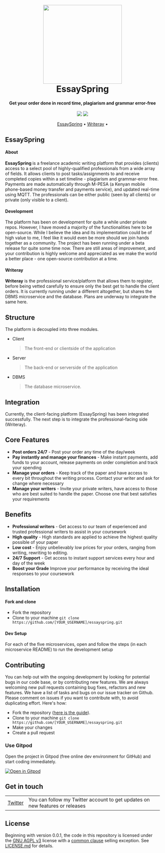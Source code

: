 <h1 align="center">
  <br>
  <a href="https://essayspring.com" target="_blank"><img src="https://raw.githubusercontent.com/shadrqen/essayspring/main/client/static/icon.png" height="256px" width="256px"></a>
  <br>
  EssaySpring
  <br>
</h1>

<h4 align="center">Get your order done in record time, plagiarism and grammar error-free</h4>

<p align="center">
<a href="https://github.com/shadrqen/essayspring/actions" target="_blank" rel="noopener noreferrer"><img src="https://github.com/shadrqen/essayspring/actions/workflows/ci.yml/badge.svg?branch=main" ></a>
<a href="https://github.com/shadrqen/essayspring/actions" target="_blank" rel="noopener noreferrer"><img src="https://github.com/shadrqen/essayspring/actions/workflows/docker-publish-latest.yml/badge.svg?branch=main" ></a>
</p>

<p align="center">
<a href="https://essayspring.com" target="_blank" rel="noopener noreferrer">EssaySpring</a> •
<a href="https://writeray.com" target="_blank" rel="noopener noreferrer">Writeray</a> •
</p>


## EssaySpring
#### About
<b> EssaySpring </b> is a freelance academic writing platform that provides (clients) access to a select pool of highly-qualified professionals from a wide array of fields.
It allows clients to post tasks/assignments to and receive completed copies within a set timeline - plagiarism and grammar-error free. Payments are made automatically through M-PESA
(a Kenyan mobile phone-based money transfer and payments service), and updated real-time using MQTT. The professionals can be either public (seen by all clients) or private (only visible
to a client).

#### Development
The platform has been on development for quite a while under private repos. However, I have moved a majority of the functionalities here to be open-source.
While I believe the idea and its implementation could be of high value to me, I feel like it would even be more should we join hands together as a community.
The project has been running under a beta release for quite some time now. There are still areas of improvement, and your contribution is highly welcome and appreciated as we make the 
world a better place - one open-source contribution at a time.

#### Writeray
<b>Writeray</b> is the professional service/platform that allows them to register, before being vetted carefully to ensure only the best get to handle the client orders.
It is currently running under a different altogether, but shares the DBMS microservice and the database. Plans are underway to integrate the same here.

## Structure
The platform is decoupled into three modules.
- Client
  > The front-end or clientside of the application
- Server
  > The back-end or serverside of the application
- DBMS
  > The database microservice.

## Integration
Currently, the client-facing platform (EssaySpring) has been integrated successfully. The next step is to integrate the professional-facing side (Writeray).

## Core Features
- **Post orders 24/7** - Post your order any time of the day/week
- **Pay instantly and manage your finances** - Make instant payments, add funds to your account, release payments on order completion and track your spending
- **Manage your orders** - Keep track of the paper and have access to every bit throughout the writing process. Contact your writer and ask for change where necessary
- **Manage your writers** - Invite your private writers, have access to those who are best suited to handle the paper. Choose one that best satisfies your requirements

## Benefits
- **Professional writers** - Get access to our team of experienced and trusted professional writers to assist in your coursework
- **High quality** - High standards are applied to achieve the highest quality possible of your paper
- **Low cost** - Enjoy unbelievably low prices for your orders, ranging from writing, rewriting to editing.
- **24/7 Support** - Get access to instant support services every hour and day of the week
- **Boost your Grade** Improve your performance by receiving the ideal responses to your coursework

Installation
------------

#### Fork and clone

- Fork the repository
- Clone to your machine
```git clone https://github.com/[YOUR_USERNAME]/essayspring.git```

#### Dev Setup
For each of the five microservices, open and follow the steps (in each microservice README) to run the development setup


## Contributing

You can help out with the ongoing development by looking for potential bugs in our code base, or by contributing new features. We are always welcoming new pull requests containing bug fixes, refactors and new features. We have a list of tasks and bugs on our issue tracker on Github. Please comment on issues if you want to contribute with, to avoid duplicating effort.
Here's how:
- Fork the repository ([here is the guide](https://help.github.com/articles/fork-a-repo/)). 
- Clone to your machine ```git clone https://github.com/[YOUR_USERNAME]/essayspring.git```
- Make your changes
- Create a pull request

### Use Gitpod

Open the project in Gitpod (free online dev environment for GitHub) and start coding immediately.

[![Open in Gitpod](https://gitpod.io/button/open-in-gitpod.svg)](https://gitpod.io/#https://github.com/shadrqen/essayspring)


## Get in touch

<table>
  <tr>
    <td><a href="https://twitter.com/shadrqen">Twitter</a></td>
    <td>You can follow my Twitter account to get updates on new features or releases</td>
  </tr>
</table>

## License

Beginning with version 0.0.1, the code in this repository is licensed under the [GNU AGPL v3](https://www.gnu.org/licenses/agpl-3.0.de.html) license with a
[common clause](https://commonsclause.com/) selling exception. See [LICENSE.md](https://github.com/shadrqen/essayspring/blob/dev/LICENSE) for details.

